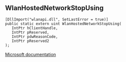## WlanHostedNetworkStopUsing

```
[DllImport("wlanapi.dll", SetLastError = true)]
public static extern uint WlanHostedNetworkStopUsing(
   IntPtr hClientHandle,
   IntPtr pReserved,
   IntPtr pdwReasonCode,
   IntPtr pReserved2
);
```

[Microsoft documentation](https://docs.microsoft.com/en-us/windows/win32/api/wlanapi/nf-wlanapi-wlanhostednetworkstopusing)
